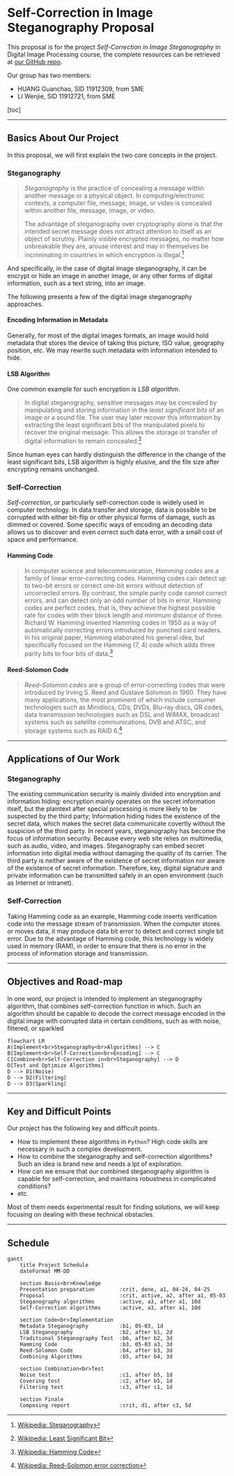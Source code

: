 # Self-Correction in Image Steganography Proposal

This proposal is for the project *Self-Correction in Image Steganography* in Digital Image Processing course, the complete resources can be retrieved at [our GitHub repo](https://github.com/kommunium/dip-project-stegano).

Our group has two members:

- HUANG Guanchao, SID 11912309, from SME
- LI Wenjie, SID 11912721, from SME

[toc]

---

## Basics About Our Project

In this proposal, we will first explain the two core concepts in the project.

### Steganography

>*Steganography* is the practice of concealing a message within another message or a physical object. In computing/electronic contexts, a computer file, message, image, or video is concealed within another file, message, image, or video.
>
>The advantage of steganography over cryptography alone is that the intended secret message does not attract attention to itself as an object of scrutiny. Plainly visible encrypted messages, no matter how unbreakable they are, arouse interest and may in themselves be incriminating in countries in which encryption is illegal.[^stegano]

[^stegano]: [Wikipedia: Steganography](https://en.wikipedia.org/wiki/Steganography)

And specifically, in the case of digital image steganography, it can be encrypt or hide an image in another image, or any other forms of digital information, such as a text string, into an image.

The following presents a few of the digital image steganography approaches.

#### Encoding Information in Metadata

Generally, for most of the digital images formats, an image would hold metadata that stores the device of taking this picture, ISO value, geography position, etc. We may rewrite such metadata with information intended to hide.

#### LSB Algorithm

One common example for such encryption is *LSB algorithm*.

>In digital steganography, sensitive messages may be concealed by manipulating and storing information in the *least significant bits* of an image or a sound file. The user may later recover this information by extracting the least significant bits of the manipulated pixels to recover the original message. This allows the storage or transfer of digital information to remain concealed.[^LSB]

Since human eyes can hardly distinguish the difference in the change of the least significant bits, LSB algorithm is highly elusive, and the file size after encrypting remains unchanged.

[^LSB]: [Wikipedia: Least Significant Bit](https://en.wikipedia.org/wiki/Bit_numbering#Least_significant_bit)

### Self-Correction

*Self-correction*, or particularly self-correction code is widely used in computer technology. In data transfer and storage, data is possible to be corrupted with either bit-flip or other physical forms of damage, such as dimmed or covered. Some specific ways of encoding an decoding data allows us to discover and even correct such data error, with a small cost of space and performance.

#### Hamming Code

>In computer science and telecommunication, *Hamming codes* are a family of linear error-correcting codes. Hamming codes can detect up to two-bit errors or correct one-bit errors without detection of uncorrected errors. By contrast, the simple parity code cannot correct errors, and can detect only an odd number of bits in error. Hamming codes are perfect codes, that is, they achieve the highest possible rate for codes with their block length and minimum distance of three. Richard W. Hamming invented Hamming codes in 1950 as a way of automatically correcting errors introduced by punched card readers. In his original paper, Hamming elaborated his general idea, but specifically focused on the Hamming (7, 4) code which adds three parity bits to four bits of data.[^hamming]

[^hamming]: [Wikipedia: Hamming Code](https://en.wikipedia.org/wiki/Hamming_code)

#### Reed-Solomon Code

>*Reed–Solomon codes* are a group of error-correcting codes that were introduced by Irving S. Reed and Gustave Solomon in 1960. They have many applications, the most prominent of which include consumer technologies such as Minidiscs, CDs, DVDs, Blu-ray discs, QR codes, data transmission technologies such as DSL and WiMAX, broadcast systems such as satellite communications, DVB and ATSC, and storage systems such as RAID 6.[^RS]

[^RS]: [Wikipedia: Reed–Solomon error correction](https://en.wikipedia.org/wiki/Reed%E2%80%93Solomon_error_correction)

---

## Applications of Our Work

### Steganography

The existing communication security is mainly divided into encryption and information hiding: encryption mainly operates on the secret information itself, but the plaintext after special processing is more likely to be suspected by the third party; Information hiding hides the existence of the secret data, which makes the secret data communicate covertly without the suspicion of the third party. In recent years, steganography has become the focus of information security. Because every web site relies on multimedia, such as audio, video, and images. Steganography can embed secret information into digital media without damaging the quality of its carrier. The third party is neither aware of the existence of secret information nor aware of the existence of secret information. Therefore, key, digital signature and private information can be transmitted safely in an open environment (such as Internet or intranet).

### Self-Correction

Taking Hamming code as an example, Hamming code inserts verification code into the message stream of transmission. When the computer stores or moves data, it may produce data bit error to detect and correct single bit error. Due to the advantage of Hamming code, this technology is widely used in memory (RAM), in order to ensure that there is no error in the process of information storage and transmission.

---

## Objectives and Road-map

In one word, our project is intended to implement an steganography algorithm, that combines self-correction function in which. Such an algorithm should be capable to decode the correct message encoded in the digital image with corrupted data in certain conditions, such as with noise, filtered, or sparkled

```mermaid
flowchart LR
A(Implement<br>Steganography<br>Algorithms) --> C
B[Implement<br>Self-Correction<br>Encoding] --> C
C[Combine<br>Self-Correction in<br>Steganography] --> D
D[Test and Optimize Algorithms]
D --> D1(Noise)
D --> D2(Filtering)
D --> D3(Sparkling)
```

---

## Key and Difficult Points

Our project has the following key and difficult points.

- How to implement these algorithms in `Python`? High code skills are necessary in such a complex development.
- How to combine the steganography and self-correction algorithms? Such an idea is brand new and needs a lpt of exploration.
- How can we ensure that our combined steganography algorithm is capable for self-correction, and maintains robustness in complicated conditions?
- etc.

Most of them needs experimental result for finding solutions, we will keep focusing on dealing with these technical obstacles.

---

## Schedule

```mermaid
gantt
    title Project Schedule
    dateFormat MM-DD

    section Basic<br>Knowledge
    Presentation preparation        :crit, done, a1, 04-24, 04-25
    Proposal                        :crit, active, a2, after a1, 05-03
    Steganography algorithms        :active, a3, after a1, 10d
    Self-Correction algorithms      :active, a3, after a1, 10d

    section Code<br>Implementation
    Metadata Steganography          :b1, 05-03, 1d
    LSB Steganography               :b2, after b1, 2d
    Traditional Steganography Test  :b6, after b2, 3d
    Hamming Code                    :b3, 05-03 a3, 3d
    Reed-Solomon Code               :b4, after b3, 3d
    Combining Algorithms            :b5, after b4, 3d

    section Combination<br>Test
    Noise test                      :c1, after b5, 1d
    Covering test                   :c2, after b5, 1d
    Filtering test                  :c3, after c1, 1d

    section Finale
    Composing report                :crit, d1, after c3, 5d
```